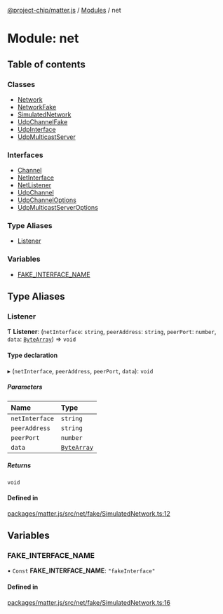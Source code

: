 [@project-chip/matter.js](../README.md) / [Modules](../modules.md) / net

# Module: net

## Table of contents

### Classes

- [Network](../classes/net.Network.md)
- [NetworkFake](../classes/net.NetworkFake.md)
- [SimulatedNetwork](../classes/net.SimulatedNetwork.md)
- [UdpChannelFake](../classes/net.UdpChannelFake.md)
- [UdpInterface](../classes/net.UdpInterface.md)
- [UdpMulticastServer](../classes/net.UdpMulticastServer.md)

### Interfaces

- [Channel](../interfaces/net.Channel.md)
- [NetInterface](../interfaces/net.NetInterface.md)
- [NetListener](../interfaces/net.NetListener.md)
- [UdpChannel](../interfaces/net.UdpChannel.md)
- [UdpChannelOptions](../interfaces/net.UdpChannelOptions.md)
- [UdpMulticastServerOptions](../interfaces/net.UdpMulticastServerOptions.md)

### Type Aliases

- [Listener](net.md#listener)

### Variables

- [FAKE\_INTERFACE\_NAME](net.md#fake_interface_name)

## Type Aliases

### Listener

Ƭ **Listener**: (`netInterface`: `string`, `peerAddress`: `string`, `peerPort`: `number`, `data`: [`ByteArray`](util.md#bytearray-1)) => `void`

#### Type declaration

▸ (`netInterface`, `peerAddress`, `peerPort`, `data`): `void`

##### Parameters

| Name | Type |
| :------ | :------ |
| `netInterface` | `string` |
| `peerAddress` | `string` |
| `peerPort` | `number` |
| `data` | [`ByteArray`](util.md#bytearray-1) |

##### Returns

`void`

#### Defined in

[packages/matter.js/src/net/fake/SimulatedNetwork.ts:12](https://github.com/project-chip/matter.js/blob/5bdbf8d/packages/matter.js/src/net/fake/SimulatedNetwork.ts#L12)

## Variables

### FAKE\_INTERFACE\_NAME

• `Const` **FAKE\_INTERFACE\_NAME**: ``"fakeInterface"``

#### Defined in

[packages/matter.js/src/net/fake/SimulatedNetwork.ts:16](https://github.com/project-chip/matter.js/blob/5bdbf8d/packages/matter.js/src/net/fake/SimulatedNetwork.ts#L16)
